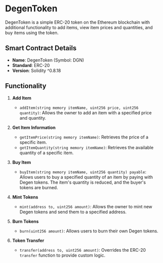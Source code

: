 # DegenToken

DegenToken is a simple ERC-20 token on the Ethereum blockchain with additional functionality to add items, view item prices and quantities, and buy items using the token.

## Smart Contract Details

- **Name**: DegenToken (Symbol: DGN)
- **Standard**: ERC-20
- **Version**: Solidity ^0.8.18

## Functionality

1. **Add Item**
   - `addItem(string memory itemName, uint256 price, uint256 quantity)`: Allows the owner to add an item with a specified price and quantity.

2. **Get Item Information**
   - `getItemPrice(string memory itemName)`: Retrieves the price of a specific item.
   - `getItemQuantity(string memory itemName)`: Retrieves the available quantity of a specific item.

3. **Buy Item**
   - `buyItem(string memory itemName, uint256 quantity) payable`: Allows users to buy a specified quantity of an item by paying with Degen tokens. The item's quantity is reduced, and the buyer's tokens are burned.

4. **Mint Tokens**
   - `mint(address to, uint256 amount)`: Allows the owner to mint new Degen tokens and send them to a specified address.

5. **Burn Tokens**
   - `burn(uint256 amount)`: Allows users to burn their own Degen tokens.

6. **Token Transfer**
   - `transfer(address to, uint256 amount)`: Overrides the ERC-20 `transfer` function to provide custom logic.
